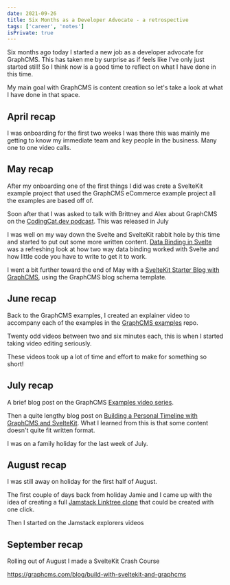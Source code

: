 ```yaml
---
date: 2021-09-26
title: Six Months as a Developer Advocate - a retrospective
tags: ['career', 'notes']
isPrivate: true
---
```


<script>
  import YouTube from '$lib/components/youtube.svelte'
  import SimpleCast from '$lib/components/simple-cast.svelte'
</script>

Six months ago today I started a new job as a developer advocate for
GraphCMS. This has taken me by surprise as if feels like I've only
just started still! So I think now is a good time to reflect on what I
have done in this time.

My main goal with GraphCMS is content creation so let's take a look at
what I have done in that space.

## April recap

I was onboarding for the first two weeks I was there this was mainly
me getting to know my immediate team and key people in the business.
Many one to one video calls.

## May recap

After my onboarding one of the first things I did was crete a
SvelteKit example project that used the GraphCMS eCommerce example
project all the examples are based off of.

Soon after that I was asked to talk with Brittney and Alex about
GraphCMS on the [CodingCat.dev podcast]. This was released in July

I was well on my way down the Svelte and SvelteKit rabbit hole by this
time and started to put out some more written content. [Data Binding
in Svelte] was a refreshing look at how two way data binding worked
with Svelte and how little code you have to write to get it to work.

I went a bit further toward the end of May with a [SvelteKit Starter
Blog with GraphCMS], using the GraphCMS blog schema template.

## June recap

Back to the GraphCMS examples, I created an explainer video to
accompany each of the examples in the [GraphCMS examples] repo.

Twenty odd videos between two and six minutes each, this is when I
started taking video editing seriously.

<YouTube listId='PL5SvzogSTpeH1Szqw4tPi9ZfgXDbY8GU-'/>

These videos took up a lot of time and effort to make for something so
short!

## July recap

A brief blog post on the GraphCMS [Examples video series].

Then a quite lengthy blog post on [Building a Personal Timeline with
GraphCMS and SvelteKit]. What I learned from this is that some content
doesn't quite fit written format.

I was on a family holiday for the last week of July.

## August recap

I was still away on holiday for the first half of August.

The first couple of days back from holiday Jamie and I came up with
the idea of creating a full [Jamstack Linktree clone] that could be
created with one click.

Then I started on the Jamstack explorers videos

## September recap

<SimpleCast episodeId='46aaf483-8567-451a-aa7c-4c92fbb13f28' />

Rolling out of August I made a SvelteKit Crash Course

<YouTube youTubeId='zH2qG9YwN3s'/>

https://graphcms.com/blog/build-with-sveltekit-and-graphcms

<!-- Links -->

[sveltekit starter blog with graphcms]:
  https://graphcms.com/blog/sveltekit-starter-blog-with-graphcms
[graphcms examples]: https://github.com/GraphCMS/graphcms-examples/
[codingcat.dev podcast]:
  https://codingcat.dev/podcast/1-31-delivering-digital-content-with-graphcms
[data binding in svelte]:
  https://graphcms.com/blog/data-binding-in-svelte
[jamstack linktree clone]:
  https://scottspence.com/posts/once-click-links-page
[examples video series]:
  https://graphcms.com/blog/graphcms-examples-series
[building a personal timeline with graphcms and sveltekit]:
  https://graphcms.com/blog/build-a-personal-timeline-with-graphcms-and-sveltekit
